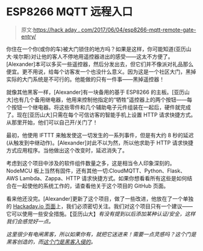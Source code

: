 # ESP8266 MQTT 远程入口

> 原文:[https://hack aday . com/2017/06/04/esp8266-mqtt-remote-gate-entry/](https://hackaday.com/2017/06/04/esp8266-mqtt-remote-gate-entry/)

你住在一个你(或你的车)被大门锁住的地方吗？如果是这样，你可能知道(亚历山大·埃尔斯)对让他的客人不停地用遥控器进出的感受——这太不方便了。[Alexander]本可以多买一些遥控器，然后分发出去，但它们并不像派对礼品那么便宜。更不用说，给每个访客发一个也没什么意义。因为这是一个社区大门，黑掉实际的大门系统是不可行的。他能做的只有一件事——黑掉遥控器！

就像其他黑客一样，[Alexander]有一块备用的基于 ESP8266 的主板。[亚历山大]也有几个备用继电器，他用来控制他指定的“牺牲”遥控器上的两个按钮——每个按钮一个继电器。将这些零件和几个辅助电子元件组装在一起后，硬件就完成了。现在[亚历山大]只需在每个可信访客的智能手机上设置 HTTP 请求快捷方式。从那里开始，他们可以自己开/关门了！

最初，他使用 IFTTT 来触发使这一切发生的一系列事件，但是有大约 8 秒的延迟(从触发到中继动作)。[Alexander]对此不以为然，所以他求助于 HTTP 请求快捷方式应用程序。当他做出这个改变时，延迟消失了。

考虑到这个项目中涉及的软件组件数量之多，这是相当令人印象深刻的。NodeMCU 板上当然有固件，还有其他一切:CloudMQTT、Python、Flask、AWS Lambda、Zappa、HTTP 请求快捷方式。如果你想看看所有这些是如何结合在一起使他的系统工作的，请查看他关于这个项目的 GitHub 页面。

看来他还没完。[Alexander]更新了这个项目，做了一些改进，他放在了一个单独的 [Hackaday.io 页面](https://hackaday.io/project/24931-internet-enabled-garage-opener-esp8266)上，我们必须密切关注。我们对这个项目只有一个建议——它可以使用一些安全措施。【亚历山大】*有没有提到以后添加某种认证/安全，这样我们会感觉好一点。*

 *这里很少有电闸黑客，所以如果你有，就把它送进来！需要一点灵感吗？这个门是黑客创造的，而[这个门是黑客入侵的](http://hackaday.com/2014/07/14/how-to-hack-your-way-into-your-own-gated-community/)。*